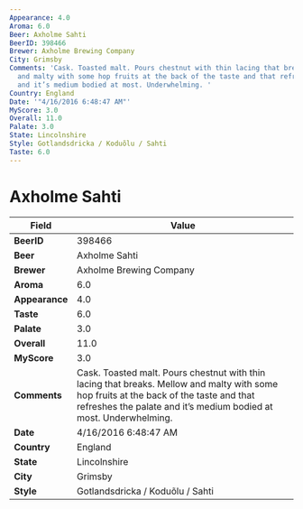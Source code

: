 ```yaml
---
Appearance: 4.0
Aroma: 6.0
Beer: Axholme Sahti
BeerID: 398466
Brewer: Axholme Brewing Company
City: Grimsby
Comments: 'Cask. Toasted malt. Pours chestnut with thin lacing that breaks. Mellow
  and malty with some hop fruits at the back of the taste and that refreshes the palate
  and it’s medium bodied at most. Underwhelming. '
Country: England
Date: '"4/16/2016 6:48:47 AM"'
MyScore: 3.0
Overall: 11.0
Palate: 3.0
State: Lincolnshire
Style: Gotlandsdricka / Koduõlu / Sahti
Taste: 6.0
---
```


# Axholme Sahti

| Field         | Value |
|---------------|-------|
| **BeerID** | 398466 |
| **Beer** | Axholme Sahti |
| **Brewer** | Axholme Brewing Company |
| **Aroma** | 6.0 |
| **Appearance** | 4.0 |
| **Taste** | 6.0 |
| **Palate** | 3.0 |
| **Overall** | 11.0 |
| **MyScore** | 3.0 |
| **Comments** | Cask. Toasted malt. Pours chestnut with thin lacing that breaks. Mellow and malty with some hop fruits at the back of the taste and that refreshes the palate and it’s medium bodied at most. Underwhelming.  |
| **Date** | 4/16/2016 6:48:47 AM |
| **Country** | England |
| **State** | Lincolnshire |
| **City** | Grimsby |
| **Style** | Gotlandsdricka / Koduõlu / Sahti |
